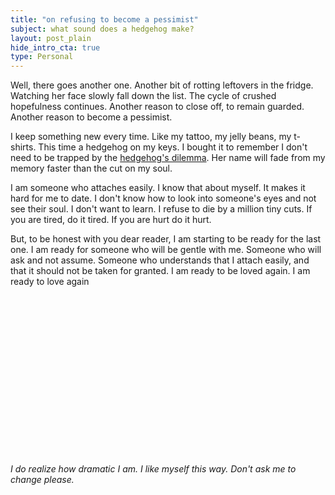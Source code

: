 ```yaml
---
title: "on refusing to become a pessimist"
subject: what sound does a hedgehog make?
layout: post_plain
hide_intro_cta: true
type: Personal
---
```


Well, there goes another one. Another bit of rotting leftovers in the fridge. Watching her face slowly fall down the list. The cycle of crushed hopefulness continues. Another reason to close off, to remain guarded. Another reason to become a pessimist.

I keep something new every time. Like my tattoo, my jelly beans, my t-shirts. This time a hedgehog on my keys. I bought it to remember I don't need to be trapped by the [hedgehog's dilemma](https://en.wikipedia.org/wiki/Hedgehog%27s_dilemma). Her name will fade from my memory faster than the cut on my soul.

I am someone who attaches easily. I know that about myself. It makes it hard for me to date. I don't know how to look into someone's eyes and not see their soul. I don't want to learn. I refuse to die by a million tiny cuts. If you are tired, do it tired. If you are hurt do it hurt.

But, to be honest with you dear reader, I am starting to be ready for the last one. I am ready for someone who will be gentle with me. Someone who will ask and not assume. Someone who understands that I attach easily, and that it should not be taken for granted. I am ready to be loved again. I am ready to love again

<br/>
<br/>
<br/>
<br/>
<br/>
<br/>
<br/>
<br/>
<br/>
<br/>
<br/>
<br/>
<br/>
<br/>
<br/>

_I do realize how dramatic I am. I like myself this way. Don't ask me to change please._